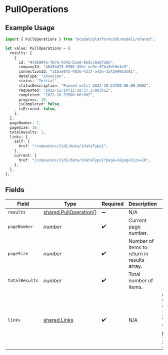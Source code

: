# PullOperations

## Example Usage

```typescript
import { PullOperations } from "@codat/platform/sdk/models/shared";

let value: PullOperations = {
  results: [
    {
      id: "97d60846-f07a-4d42-b5a0-0bdcc6ebf56b",
      companyId: "4645bd78-8988-45bc-ac9e-67ba5df6e4e5",
      connectionId: "51baa045-4836-4317-a42e-3542e991e581",
      dataType: "invoices",
      status: "Initial",
      statusDescription: "Paused until 2022-10-23T00:00:00.000Z",
      requested: "2022-11-14T11:18:37.2798351Z",
      completed: "2022-10-23T00:00:00Z",
      progress: 10,
      isCompleted: false,
      isErrored: false,
    },
  ],
  pageNumber: 1,
  pageSize: 10,
  totalResults: 1,
  links: {
    self: {
      href: "/companies/{id}/data/{dataType}",
    },
    current: {
      href: "/companies/{id}/data/{dataType}?page=1&pageSize=10",
    },
  },
};
```

## Fields

| Field                                                                                             | Type                                                                                              | Required                                                                                          | Description                                                                                       | Example                                                                                           |
| ------------------------------------------------------------------------------------------------- | ------------------------------------------------------------------------------------------------- | ------------------------------------------------------------------------------------------------- | ------------------------------------------------------------------------------------------------- | ------------------------------------------------------------------------------------------------- |
| `results`                                                                                         | [shared.PullOperation](../../../sdk/models/shared/pulloperation.md)[]                             | :heavy_minus_sign:                                                                                | N/A                                                                                               |                                                                                                   |
| `pageNumber`                                                                                      | *number*                                                                                          | :heavy_check_mark:                                                                                | Current page number.                                                                              |                                                                                                   |
| `pageSize`                                                                                        | *number*                                                                                          | :heavy_check_mark:                                                                                | Number of items to return in results array.                                                       |                                                                                                   |
| `totalResults`                                                                                    | *number*                                                                                          | :heavy_check_mark:                                                                                | Total number of items.                                                                            |                                                                                                   |
| `links`                                                                                           | [shared.Links](../../../sdk/models/shared/links.md)                                               | :heavy_check_mark:                                                                                | N/A                                                                                               | {<br/>"self": {<br/>"href": "/companies"<br/>},<br/>"current": {<br/>"href": "/companies?page=1\u0026pageSize=10"<br/>}<br/>} |